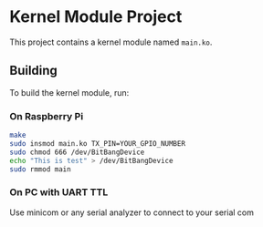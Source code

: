 # Kernel Module Project

This project contains a kernel module named `main.ko`.

## Building

To build the kernel module, run:

### On Raspberry Pi
```bash
make
sudo insmod main.ko TX_PIN=YOUR_GPIO_NUMBER
sudo chmod 666 /dev/BitBangDevice
echo "This is test" > /dev/BitBangDevice
sudo rmmod main
```

### On PC with UART TTL
Use minicom or any serial analyzer to connect to your serial com
